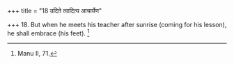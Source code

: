 +++
title = "18 उदिते त्वादित्य आचार्येण"

+++
18. But when he meets his teacher after sunrise (coming for his lesson), he shall embrace (his feet). [^14] 


[^14]:  Manu II, 71.
